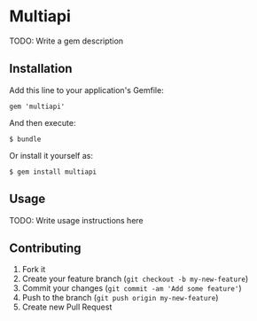 # Multiapi

TODO: Write a gem description

## Installation

Add this line to your application's Gemfile:

    gem 'multiapi'

And then execute:

    $ bundle

Or install it yourself as:

    $ gem install multiapi

## Usage

TODO: Write usage instructions here

## Contributing

1. Fork it
2. Create your feature branch (`git checkout -b my-new-feature`)
3. Commit your changes (`git commit -am 'Add some feature'`)
4. Push to the branch (`git push origin my-new-feature`)
5. Create new Pull Request
